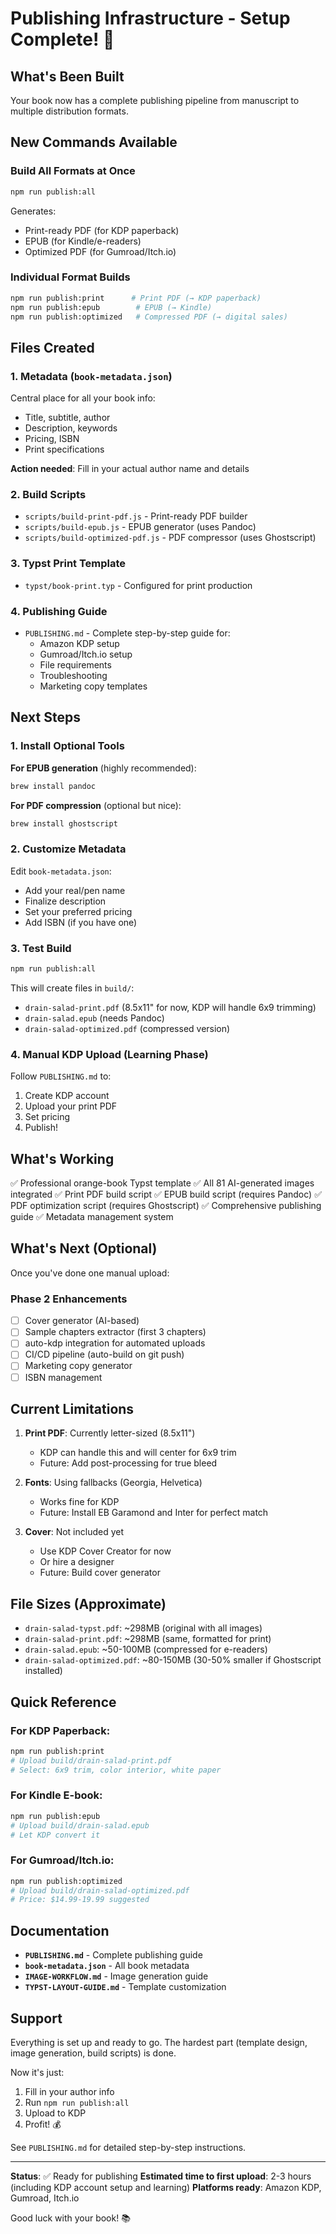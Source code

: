 # Publishing Infrastructure - Setup Complete! 🚀

## What's Been Built

Your book now has a complete publishing pipeline from manuscript to multiple distribution formats.

## New Commands Available

### Build All Formats at Once
```bash
npm run publish:all
```
Generates:
- Print-ready PDF (for KDP paperback)
- EPUB (for Kindle/e-readers)
- Optimized PDF (for Gumroad/Itch.io)

### Individual Format Builds
```bash
npm run publish:print      # Print PDF (→ KDP paperback)
npm run publish:epub        # EPUB (→ Kindle)
npm run publish:optimized   # Compressed PDF (→ digital sales)
```

## Files Created

### 1. Metadata (`book-metadata.json`)
Central place for all your book info:
- Title, subtitle, author
- Description, keywords
- Pricing, ISBN
- Print specifications

**Action needed**: Fill in your actual author name and details

### 2. Build Scripts
- `scripts/build-print-pdf.js` - Print-ready PDF builder
- `scripts/build-epub.js` - EPUB generator (uses Pandoc)
- `scripts/build-optimized-pdf.js` - PDF compressor (uses Ghostscript)

### 3. Typst Print Template
- `typst/book-print.typ` - Configured for print production

### 4. Publishing Guide
- `PUBLISHING.md` - Complete step-by-step guide for:
  - Amazon KDP setup
  - Gumroad/Itch.io setup
  - File requirements
  - Troubleshooting
  - Marketing copy templates

## Next Steps

### 1. Install Optional Tools

**For EPUB generation** (highly recommended):
```bash
brew install pandoc
```

**For PDF compression** (optional but nice):
```bash
brew install ghostscript
```

### 2. Customize Metadata
Edit `book-metadata.json`:
- Add your real/pen name
- Finalize description
- Set your preferred pricing
- Add ISBN (if you have one)

### 3. Test Build
```bash
npm run publish:all
```

This will create files in `build/`:
- `drain-salad-print.pdf` (8.5x11" for now, KDP will handle 6x9 trimming)
- `drain-salad.epub` (needs Pandoc)
- `drain-salad-optimized.pdf` (compressed version)

### 4. Manual KDP Upload (Learning Phase)
Follow `PUBLISHING.md` to:
1. Create KDP account
2. Upload your print PDF
3. Set pricing
4. Publish!

## What's Working

✅ Professional orange-book Typst template
✅ All 81 AI-generated images integrated
✅ Print PDF build script
✅ EPUB build script (requires Pandoc)
✅ PDF optimization script (requires Ghostscript)
✅ Comprehensive publishing guide
✅ Metadata management system

## What's Next (Optional)

Once you've done one manual upload:

### Phase 2 Enhancements
- [ ] Cover generator (AI-based)
- [ ] Sample chapters extractor (first 3 chapters)
- [ ] auto-kdp integration for automated uploads
- [ ] CI/CD pipeline (auto-build on git push)
- [ ] Marketing copy generator
- [ ] ISBN management

## Current Limitations

1. **Print PDF**: Currently letter-sized (8.5x11")
   - KDP can handle this and will center for 6x9 trim
   - Future: Add post-processing for true bleed

2. **Fonts**: Using fallbacks (Georgia, Helvetica)
   - Works fine for KDP
   - Future: Install EB Garamond and Inter for perfect match

3. **Cover**: Not included yet
   - Use KDP Cover Creator for now
   - Or hire a designer
   - Future: Build cover generator

## File Sizes (Approximate)

- `drain-salad-typst.pdf`: ~298MB (original with all images)
- `drain-salad-print.pdf`: ~298MB (same, formatted for print)
- `drain-salad.epub`: ~50-100MB (compressed for e-readers)
- `drain-salad-optimized.pdf`: ~80-150MB (30-50% smaller if Ghostscript installed)

## Quick Reference

### For KDP Paperback:
```bash
npm run publish:print
# Upload build/drain-salad-print.pdf
# Select: 6x9 trim, color interior, white paper
```

### For Kindle E-book:
```bash
npm run publish:epub
# Upload build/drain-salad.epub
# Let KDP convert it
```

### For Gumroad/Itch.io:
```bash
npm run publish:optimized
# Upload build/drain-salad-optimized.pdf
# Price: $14.99-19.99 suggested
```

## Documentation

- **`PUBLISHING.md`** - Complete publishing guide
- **`book-metadata.json`** - All book metadata
- **`IMAGE-WORKFLOW.md`** - Image generation guide
- **`TYPST-LAYOUT-GUIDE.md`** - Template customization

## Support

Everything is set up and ready to go. The hardest part (template design, image generation, build scripts) is done.

Now it's just:
1. Fill in your author info
2. Run `npm run publish:all`
3. Upload to KDP
4. Profit! 💰

See `PUBLISHING.md` for detailed step-by-step instructions.

---

**Status**: ✅ Ready for publishing
**Estimated time to first upload**: 2-3 hours (including KDP account setup and learning)
**Platforms ready**: Amazon KDP, Gumroad, Itch.io

Good luck with your book! 📚
